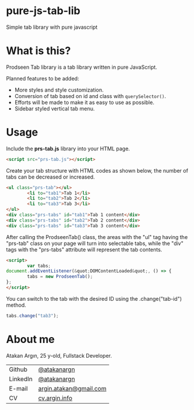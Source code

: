 # pure-js-tab-lib
Simple tab library with pure javascript

# What is this?

Prodseen Tab library is a tab library written in pure JavaScript.

Planned features to be added:
- More styles and style customization.
- Conversion of tab based on id and class with `querySelector()`.
- Efforts will be made to make it as easy to use as possible.
- Sidebar styled vertical tab menu.

# Usage

Include the <b>prs-tab.js</b> library into your HTML page.
```html
<script src="prs-tab.js"></script>
```

Create your tab structure with HTML codes as shown below, the number of tabs can be decreased or increased.
```html
<ul class="prs-tab"></ul>
        <li to="tab1">Tab 1</li>
        <li to="tab2">Tab 2</li>
        <li to="tab3">Tab 3</li>
</ul>
<div class="prs-tabs" id="tab1">Tab 1 content</div>
<div class="prs-tabs" id="tab2">Tab 2 content</div>
<div class="prs-tabs" id="tab3">Tab 3 content</div>
```

After calling the ProdseenTab() class, the areas with the "ul" tag having the "prs-tab" class on your page will turn into selectable tabs, while the "div" tags with the "prs-tabs" attribute will represent the tab contents.
```html
<script>
        var tabs;
document.addEventListener(&quot;DOMContentLoaded&quot;, () => {
        tabs = new ProdseenTab();
};
</script>
```

You can switch to the tab with the desired ID using the .change("tab-id") method.

```js
tabs.change("tab3");
```

# About me
Atakan Argın, 25 y-old, Fullstack Developer.

|              |                                      |
|--------------|--------------------------------------|
| Github       | [@atakanargn](https://github.com/atakanargn)      |
| LinkedIn     | [@atakanargn](https://linkedin.com/in/atakanargn)   |
| E-mail       | [argin.atakan@gmail.com](mailto:argin.atakan@gmail.com) |
| CV           | [cv.argin.info](https://cv.argin.info/)            |

